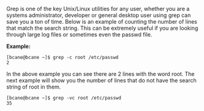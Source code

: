 
Grep is one of the key Unix/Linux utilities for any user, whether  you are a systems administrator, developer or general desktop user using  grep can save you a ton of time. Below is an example of counting the  number of lines that match the search string. This can be extremely  useful if you are looking through large log files or sometimes even the  passwd file.

**Example:**

    [bcane@bcane ~]$ grep -c root /etc/passwd  
    2

In  the above example you can see there are 2 lines with the word root. The  next example will show you the number of lines that do not have the  search string of root in them.

    [bcane@bcane ~]$ grep -vc root /etc/passwd  
    35

